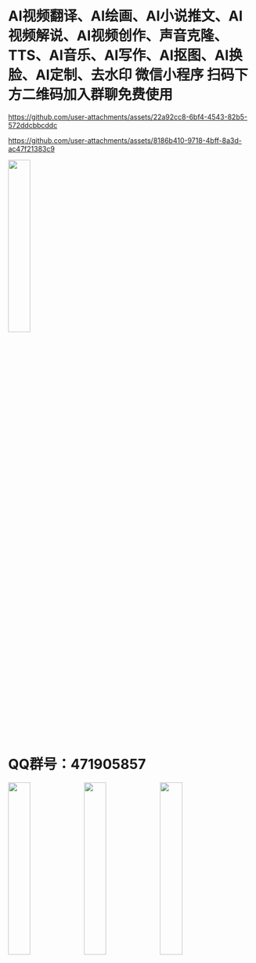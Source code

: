 # AI视频翻译、AI绘画、AI小说推文、AI视频解说、AI视频创作、声音克隆、TTS、AI音乐、AI写作、AI抠图、AI换脸、AI定制、去水印 微信小程序 扫码下方二维码加入群聊免费使用

https://github.com/user-attachments/assets/22a92cc8-6bf4-4543-82b5-572ddcbbcddc

https://github.com/user-attachments/assets/8186b410-9718-4bff-8a3d-ac47f21383c9

<img src="https://github.com/user-attachments/assets/eb9ee83e-3016-4218-a40a-b8a56920af34" width="30%">

# QQ群号：471905857

<img src="https://github.com/user-attachments/assets/59009cc4-3ea7-4916-8ca8-5b2801c9c9db" width="30%">

<img src="https://github.com/user-attachments/assets/355f5c9b-ba7a-4f24-abfc-0f7c44f4471b" width="30%">

<img src="https://github.com/user-attachments/assets/5d41697f-17f7-4735-bbf8-e02d9c685d4a" width="30%">
